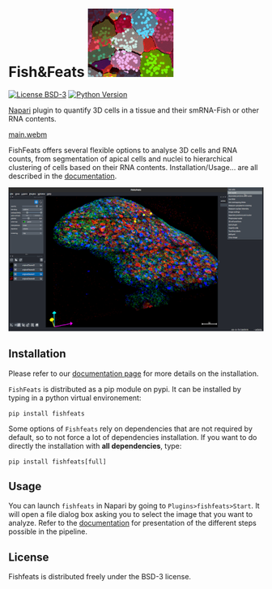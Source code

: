 # Fish&Feats ![snap](./docs/imgs/snap.png)

[![License BSD-3](https://img.shields.io/pypi/l/fishfeats.svg?color=green)](https://github.com/gletort/FishFeats/blob/main/LICENSE)
[![Python Version](https://img.shields.io/pypi/pyversions/fishfeats.svg?color=green)](https://python.org)

[Napari](https://napari.org/stable/) plugin to quantify 3D cells in a tissue and their smRNA-Fish or other RNA contents.

[main.webm](https://github.com/user-attachments/assets/7eda5fa8-3241-4af8-b392-bc3e64aa31b9)


FishFeats offers several flexible options to analyse 3D cells and RNA counts, from segmentation of apical cells and nuclei to hierarchical clustering of cells based on their RNA contents. 
Installation/Usage... are all described in the [documentation](https://gletort.github.io/FishFeats/).

![main interface](./docs/imgs/Main_snapshot.png)

## Installation

Please refer to our [documentation page](https://gletort.github.io/FishFeats/Installation/) for more details on the installation.

`FishFeats` is distributed as a pip module on pypi.
It can be installed by typing in a python virtual environement:
```
pip install fishfeats
``` 

Some options of `Fishfeats` rely on dependencies that are not required by default, so to not force a lot of dependencies installation.
If you want to do directly the installation with **all dependencies**, type:
``` 
pip install fishfeats[full]
```

## Usage

You can launch `fishfeats` in Napari by going to `Plugins>fishfeats>Start`.
It will open a file dialog box asking you to select the image that you want to analyze. 
Refer to the [documentation](https://gletort.github.io/FishFeats/) for presentation of the different steps possible in the pipeline.


## License

Fishfeats is distributed freely under the BSD-3 license.


[napari]: https://github.com/napari/napari
[BSD-3]: http://opensource.org/licenses/BSD-3-Clause
[tox]: https://tox.readthedocs.io/en/latest/
[pip]: https://pypi.org/project/pip/
[PyPI]: https://pypi.org/
